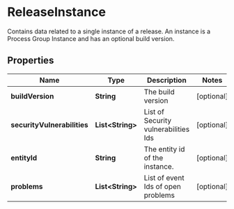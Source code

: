 

# ReleaseInstance

Contains data related to a single instance of a release. An instance is a Process Group Instance and has an optional build version.

## Properties

| Name | Type | Description | Notes |
|------------ | ------------- | ------------- | -------------|
|**buildVersion** | **String** | The build version |  [optional] |
|**securityVulnerabilities** | **List&lt;String&gt;** | List of Security vulnerabilities Ids |  [optional] |
|**entityId** | **String** | The entity id of the instance. |  [optional] |
|**problems** | **List&lt;String&gt;** | List of event Ids of open problems |  [optional] |



